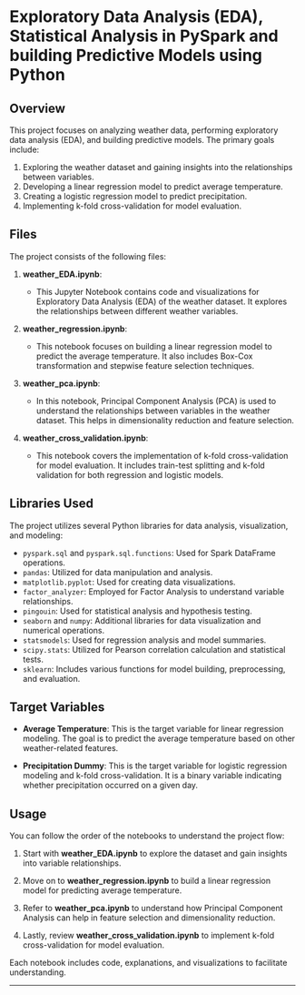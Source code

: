 # Exploratory Data Analysis (EDA), Statistical Analysis in PySpark and building Predictive Models using Python

## Overview

This project focuses on analyzing weather data, performing exploratory data analysis (EDA), and building predictive models. The primary goals include:

1. Exploring the weather dataset and gaining insights into the relationships between variables.
2. Developing a linear regression model to predict average temperature.
3. Creating a logistic regression model to predict precipitation.
4. Implementing k-fold cross-validation for model evaluation.

## Files

The project consists of the following files:

1. **weather_EDA.ipynb**:
   - This Jupyter Notebook contains code and visualizations for Exploratory Data Analysis (EDA) of the weather dataset. It explores the relationships between different weather variables.

2. **weather_regression.ipynb**:
   - This notebook focuses on building a linear regression model to predict the average temperature. It also includes Box-Cox transformation and stepwise feature selection techniques.

3. **weather_pca.ipynb**:
   - In this notebook, Principal Component Analysis (PCA) is used to understand the relationships between variables in the weather dataset. This helps in dimensionality reduction and feature selection.

4. **weather_cross_validation.ipynb**:
   - This notebook covers the implementation of k-fold cross-validation for model evaluation. It includes train-test splitting and k-fold validation for both regression and logistic models.

## Libraries Used

The project utilizes several Python libraries for data analysis, visualization, and modeling:

- `pyspark.sql` and `pyspark.sql.functions`: Used for Spark DataFrame operations.
- `pandas`: Utilized for data manipulation and analysis.
- `matplotlib.pyplot`: Used for creating data visualizations.
- `factor_analyzer`: Employed for Factor Analysis to understand variable relationships.
- `pingouin`: Used for statistical analysis and hypothesis testing.
- `seaborn` and `numpy`: Additional libraries for data visualization and numerical operations.
- `statsmodels`: Used for regression analysis and model summaries.
- `scipy.stats`: Utilized for Pearson correlation calculation and statistical tests.
- `sklearn`: Includes various functions for model building, preprocessing, and evaluation.

## Target Variables

- **Average Temperature**: This is the target variable for linear regression modeling. The goal is to predict the average temperature based on other weather-related features.

- **Precipitation Dummy**: This is the target variable for logistic regression modeling and k-fold cross-validation. It is a binary variable indicating whether precipitation occurred on a given day.

## Usage

You can follow the order of the notebooks to understand the project flow:

1. Start with **weather_EDA.ipynb** to explore the dataset and gain insights into variable relationships.

2. Move on to **weather_regression.ipynb** to build a linear regression model for predicting average temperature.

3. Refer to **weather_pca.ipynb** to understand how Principal Component Analysis can help in feature selection and dimensionality reduction.

4. Lastly, review **weather_cross_validation.ipynb** to implement k-fold cross-validation for model evaluation.

Each notebook includes code, explanations, and visualizations to facilitate understanding.

---
